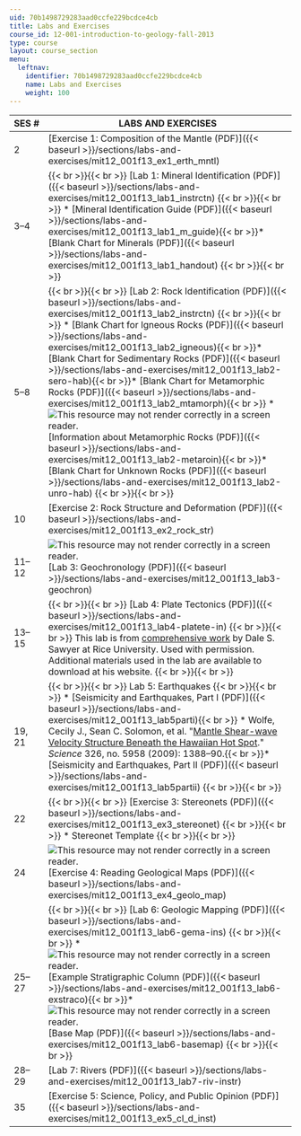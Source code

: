 ```yaml
---
uid: 70b1498729283aad0ccfe229bcdce4cb
title: Labs and Exercises
course_id: 12-001-introduction-to-geology-fall-2013
type: course
layout: course_section
menu:
  leftnav:
    identifier: 70b1498729283aad0ccfe229bcdce4cb
    name: Labs and Exercises
    weight: 100
---
```


| SES # | LABS AND EXERCISES |
| --- | --- |
| 2 | [Exercise 1: Composition of the Mantle (PDF)]({{< baseurl >}}/sections/labs-and-exercises/mit12_001f13_ex1_erth_mntl) |
| 3–4 |  {{< br >}}{{< br >}} [Lab 1: Mineral Identification (PDF)]({{< baseurl >}}/sections/labs-and-exercises/mit12_001f13_lab1_instrctn) {{< br >}}{{< br >}} *   [Mineral Identification Guide (PDF)]({{< baseurl >}}/sections/labs-and-exercises/mit12_001f13_lab1_m_guide){{< br >}}*   [Blank Chart for Minerals (PDF)]({{< baseurl >}}/sections/labs-and-exercises/mit12_001f13_lab1_handout) {{< br >}}{{< br >}}  |
| 5–8 |  {{< br >}}{{< br >}} [Lab 2: Rock Identification (PDF)]({{< baseurl >}}/sections/labs-and-exercises/mit12_001f13_lab2_instrctn) {{< br >}}{{< br >}} *   [Blank Chart for Igneous Rocks (PDF)]({{< baseurl >}}/sections/labs-and-exercises/mit12_001f13_lab2_igneous){{< br >}}*   [Blank Chart for Sedimentary Rocks (PDF)]({{< baseurl >}}/sections/labs-and-exercises/mit12_001f13_lab2-sero-hab){{< br >}}*   [Blank Chart for Metamorphic Rocks (PDF)]({{< baseurl >}}/sections/labs-and-exercises/mit12_001f13_lab2_mtamorph){{< br >}}    *   ![This resource may not render correctly in a screen reader.](/images/inacessible.gif)[Information about Metamorphic Rocks (PDF)]({{< baseurl >}}/sections/labs-and-exercises/mit12_001f13_lab2-metaroin){{< br >}}*   [Blank Chart for Unknown Rocks (PDF)]({{< baseurl >}}/sections/labs-and-exercises/mit12_001f13_lab2-unro-hab) {{< br >}}{{< br >}}  |
| 10 | [Exercise 2: Rock Structure and Deformation (PDF)]({{< baseurl >}}/sections/labs-and-exercises/mit12_001f13_ex2_rock_str) |
| 11–12 | ![This resource may not render correctly in a screen reader.](/images/inacessible.gif)[Lab 3: Geochronology (PDF)]({{< baseurl >}}/sections/labs-and-exercises/mit12_001f13_lab3-geochron) |
| 13–15 |  {{< br >}}{{< br >}} [Lab 4: Plate Tectonics (PDF)]({{< baseurl >}}/sections/labs-and-exercises/mit12_001f13_lab4-platete-in) {{< br >}}{{< br >}} This lab is from [comprehensive work](http://plateboundary.rice.edu/home.html) by Dale S. Sawyer at Rice University. Used with permission. Additional materials used in the lab are available to download at his website. {{< br >}}{{< br >}}  |
| 19, 21 |  {{< br >}}{{< br >}} Lab 5: Earthquakes {{< br >}}{{< br >}} *   [Seismicity and Earthquakes, Part I (PDF)]({{< baseurl >}}/sections/labs-and-exercises/mit12_001f13_lab5parti){{< br >}}    *   Wolfe, Cecily J., Sean C. Solomon, et al. "[Mantle Shear-wave Velocity Structure Beneath the Hawaiian Hot Spot](http://dx.doi.org/10.1126/science.1180165)." _Science_ 326, no. 5958 (2009): 1388–90.{{< br >}}*   [Seismicity and Earthquakes, Part II (PDF)]({{< baseurl >}}/sections/labs-and-exercises/mit12_001f13_lab5partii) {{< br >}}{{< br >}}  |
| 22 |  {{< br >}}{{< br >}} [Exercise 3: Stereonets (PDF)]({{< baseurl >}}/sections/labs-and-exercises/mit12_001f13_ex3_stereonet) {{< br >}}{{< br >}} *   Stereonet Template {{< br >}}{{< br >}}  |
| 24 | ![This resource may not render correctly in a screen reader.](/images/inacessible.gif)[Exercise 4: Reading Geological Maps (PDF)]({{< baseurl >}}/sections/labs-and-exercises/mit12_001f13_ex4_geolo_map) |
| 25–27 |  {{< br >}}{{< br >}} [Lab 6: Geologic Mapping (PDF)]({{< baseurl >}}/sections/labs-and-exercises/mit12_001f13_lab6-gema-ins) {{< br >}}{{< br >}} *   ![This resource may not render correctly in a screen reader.](/images/inacessible.gif)[Example Stratigraphic Column (PDF)]({{< baseurl >}}/sections/labs-and-exercises/mit12_001f13_lab6-exstraco){{< br >}}*   ![This resource may not render correctly in a screen reader.](/images/inacessible.gif)[Base Map (PDF)]({{< baseurl >}}/sections/labs-and-exercises/mit12_001f13_lab6-basemap) {{< br >}}{{< br >}}  |
| 28–29 | [Lab 7: Rivers (PDF)]({{< baseurl >}}/sections/labs-and-exercises/mit12_001f13_lab7-riv-instr) |
| 35 | [Exercise 5: Science, Policy, and Public Opinion (PDF)]({{< baseurl >}}/sections/labs-and-exercises/mit12_001f13_ex5_cl_d_inst)